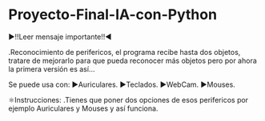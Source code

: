 # Proyecto-Final-IA-con-Python

▶️!!Leer mensaje importante!!◀️

.Reconocimiento de perifericos, el programa recibe hasta dos objetos, tratare de mejorarlo para que pueda reconocer más objetos pero por ahora la primera versión es así...

Se puede usa  con: ▶️Auriculares.
                   ▶️Teclados.
                   ▶️WebCam.
                   ▶️Mouses.                 

⚛️Instrucciones:
.Tienes que poner dos opciones de esos perifericos por ejemplo Auriculares y Mouses y así funciona.

